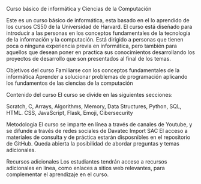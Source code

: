 Curso básico de informática y Ciencias de la Computación

Este es un curso básico de informática, esta basado en el lo aprendido de los cursos CS50 de la Universidad de Harvard.
El curso está diseñado para introducir a las personas en los conceptos fundamentales de la tecnología de la información y la computación. 
Está dirigido a personas que tienen poca o ninguna experiencia previa en informática, pero también para aquellos que desean poner en practica
sus conocimientos desarrollando los proyectos de desarrollo que son presentados al final de los temas.

Objetivos del curso
Familiarse con los conceptos fundamentales de la informática
Aprender a solucionar problemas de programación aplicando los fundamentos de las ciencias de la computación

Contenido del curso
El curso se divide en las siguientes secciones:

Scratch, C, Arrays, Algorithms, Memory, Data Structures, Python, SQL, HTML. CSS, JavaScript, Flask, Emoji, Cibersecurity


Metodología
El curso se imparte en línea a través de canales de Youtube, y se difunde a través de redes sociales de Davatec Import SAC
El acceso a materiales de consulta y de práctica estarán disposnibles en el repositorio de GitHub. 
Queda abierta la posibilidad de abordar preguntas y temas adicionales.


Recursos adicionales
Los estudiantes tendrán acceso a recursos adicionales en línea, como enlaces a sitios web relevantes, para complementar el aprendizaje en el curso.